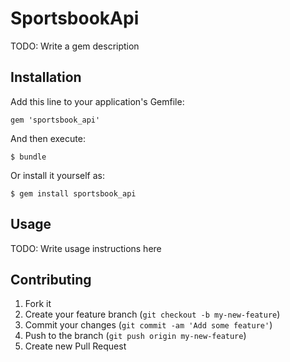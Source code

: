 # SportsbookApi

TODO: Write a gem description

## Installation

Add this line to your application's Gemfile:

    gem 'sportsbook_api'

And then execute:

    $ bundle

Or install it yourself as:

    $ gem install sportsbook_api

## Usage

TODO: Write usage instructions here

## Contributing

1. Fork it
2. Create your feature branch (`git checkout -b my-new-feature`)
3. Commit your changes (`git commit -am 'Add some feature'`)
4. Push to the branch (`git push origin my-new-feature`)
5. Create new Pull Request

